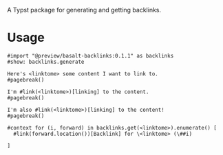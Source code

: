 A Typst package for generating and getting backlinks.

# Usage

```typ
#import "@preview/basalt-backlinks:0.1.1" as backlinks
#show: backlinks.generate

Here's <linktome> some content I want to link to.
#pagebreak()

I'm #link(<linktome>)[linking] to the content.
#pagebreak()

I'm also #link(<linktome>)[linking] to the content!
#pagebreak()

#context for (i, forward) in backlinks.get(<linktome>).enumerate() [
  #link(forward.location())[Backlink] for \<linktome> (\##i)

]
```
